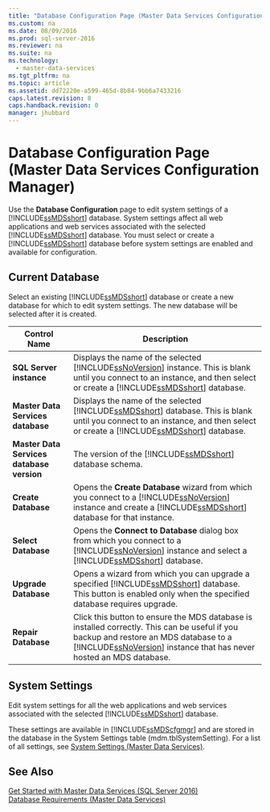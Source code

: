 ```yaml
---
title: "Database Configuration Page (Master Data Services Configuration Manager)"
ms.custom: na
ms.date: 08/09/2016
ms.prod: sql-server-2016
ms.reviewer: na
ms.suite: na
ms.technology: 
  - master-data-services
ms.tgt_pltfrm: na
ms.topic: article
ms.assetid: dd72220e-a599-465d-8b84-9bb6a7433216
caps.latest.revision: 8
caps.handback.revision: 0
manager: jhubbard
---
```

# Database Configuration Page (Master Data Services Configuration Manager)
Use the **Database Configuration** page to edit system settings of a [!INCLUDE[ssMDSshort](../../Topics/TopicNameContainA/tokens/ssMDSshort_md.md)] database. System settings affect all web applications and web services associated with the selected [!INCLUDE[ssMDSshort](../../Topics/TopicNameContainA/tokens/ssMDSshort_md.md)] database. You must select or create a [!INCLUDE[ssMDSshort](../../Topics/TopicNameContainA/tokens/ssMDSshort_md.md)] database before system settings are enabled and available for configuration.  
  
## Current Database  
 Select an existing [!INCLUDE[ssMDSshort](../../Topics/TopicNameContainA/tokens/ssMDSshort_md.md)] database or create a new database for which to edit system settings. The new database will be selected after it is created.  
  
|Control Name|Description|  
|------------------|-----------------|  
|**SQL Server instance**|Displays the name of the selected [!INCLUDE[ssNoVersion](../../Topics/TopicNameContainA/tokens/ssNoVersion_md.md)] instance. This is blank until you connect to an instance, and then select or create a [!INCLUDE[ssMDSshort](../../Topics/TopicNameContainA/tokens/ssMDSshort_md.md)] database.|  
|**Master Data Services database**|Displays the name of the selected [!INCLUDE[ssMDSshort](../../Topics/TopicNameContainA/tokens/ssMDSshort_md.md)] database. This is blank until you connect to an instance, and then select or create a [!INCLUDE[ssMDSshort](../../Topics/TopicNameContainA/tokens/ssMDSshort_md.md)] database.|  
|**Master Data Services database version**|The version of the [!INCLUDE[ssMDSshort](../../Topics/TopicNameContainA/tokens/ssMDSshort_md.md)] database schema.|  
|**Create Database**|Opens the **Create Database** wizard from which you connect to a [!INCLUDE[ssNoVersion](../../Topics/TopicNameContainA/tokens/ssNoVersion_md.md)] instance and create a [!INCLUDE[ssMDSshort](../../Topics/TopicNameContainA/tokens/ssMDSshort_md.md)] database for that instance.|  
|**Select Database**|Opens the **Connect to Database** dialog box from which you connect to a [!INCLUDE[ssNoVersion](../../Topics/TopicNameContainA/tokens/ssNoVersion_md.md)] instance and select a [!INCLUDE[ssMDSshort](../../Topics/TopicNameContainA/tokens/ssMDSshort_md.md)] database.|  
|**Upgrade Database**|Opens a wizard from which you can upgrade a specified [!INCLUDE[ssMDSshort](../../Topics/TopicNameContainA/tokens/ssMDSshort_md.md)] database. This button is enabled only when the specified database requires upgrade.|  
|**Repair Database**|Click this button to ensure the MDS database is installed correctly. This can be useful if you backup and restore an MDS database to a [!INCLUDE[ssNoVersion](../../Topics/TopicNameContainA/tokens/ssNoVersion_md.md)] instance that has never hosted an MDS database.|  
  
## System Settings  
 Edit system settings for all the web applications and web services associated with the selected [!INCLUDE[ssMDSshort](../../Topics/TopicNameContainA/tokens/ssMDSshort_md.md)] database.  
  
 These settings are available in [!INCLUDE[ssMDScfgmgr](../../Topics/TopicNameContainA/tokens/ssMDScfgmgr_md.md)] and are stored in the database in the System Settings table (mdm.tblSystemSetting). For a list of all settings, see [System Settings (Master Data Services)](../../Topics/TopicNameNotContainA/System-Settings--Master-Data-Services-.md).  
  
## See Also  
 [Get Started with Master Data Services (SQL Server 2016)](../../Topics/TopicNameNotContainA/Get-Started-with-Master-Data-Services--SQL-Server-2016-.md)   
 [Database Requirements (Master Data Services)](../../Topics/TopicNameNotContainA/Database-Requirements--Master-Data-Services-.md)